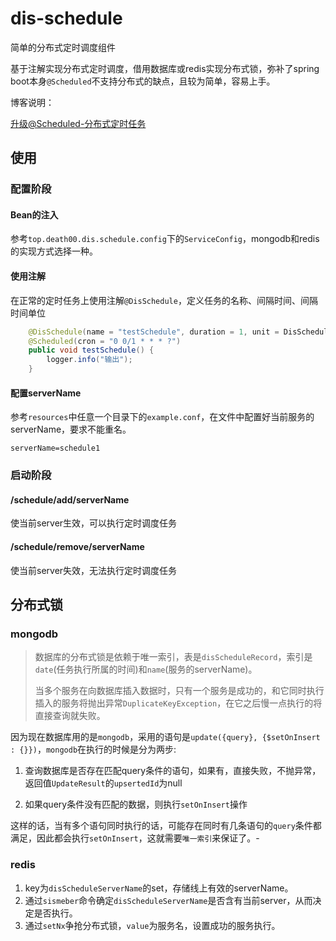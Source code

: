 # dis-schedule
简单的分布式定时调度组件

基于注解实现分布式定时调度，借用数据库或redis实现分布式锁，弥补了spring boot本身`@Scheduled`不支持分布式的缺点，且较为简单，容易上手。

博客说明：

[升级@Scheduled-分布式定时任务](https://death00.github.io/2019/09/30/%E5%8D%87%E7%BA%A7@Scheduled-%E5%88%86%E5%B8%83%E5%BC%8F%E5%AE%9A%E6%97%B6%E4%BB%BB%E5%8A%A1/#more)

## 使用

### 配置阶段

#### Bean的注入

参考`top.death00.dis.schedule.config`下的`ServiceConfig`，mongodb和redis的实现方式选择一种。

#### 使用注解

在正常的定时任务上使用注解`@DisSchedule`，定义任务的名称、间隔时间、间隔时间单位

```java
    @DisSchedule(name = "testSchedule", duration = 1, unit = DisScheduleUnit.MINUTES)
    @Scheduled(cron = "0 0/1 * * * ?")
    public void testSchedule() {
        logger.info("输出");
    }
```

#### 配置serverName

参考`resources`中任意一个目录下的`example.conf`，在文件中配置好当前服务的serverName，要求不能重名。
```
serverName=schedule1
```

### 启动阶段

#### /schedule/add/serverName

使当前server生效，可以执行定时调度任务

#### /schedule/remove/serverName

使当前server失效，无法执行定时调度任务

## 分布式锁

### mongodb

>数据库的分布式锁是依赖于唯一索引，表是`disScheduleRecord`，索引是`date`(任务执行所属的时间)和`name`(服务的serverName)。
>
>当多个服务在向数据库插入数据时，只有一个服务是成功的，和它同时执行插入的服务将抛出异常`DuplicateKeyException`，在它之后慢一点执行的将直接查询就失败。

因为现在数据库用的是`mongodb`，采用的语句是`update({query}, {$setOnInsert : {}})`，`mongodb`在执行的时候是分为两步:

1. 查询数据库是否存在匹配query条件的语句，如果有，直接失败，不抛异常，返回值`UpdateResult`的`upsertedId`为null

2. 如果query条件没有匹配的数据，则执行`setOnInsert`操作

这样的话，当有多个语句同时执行的话，可能存在同时有几条语句的`query`条件都满足，因此都会执行`setOnInsert`，这就需要`唯一索引`来保证了。-

### redis

1. key为`disScheduleServerName`的set，存储线上有效的serverName。
2. 通过`sismeber`命令确定`disScheduleServerName`是否含有当前server，从而决定是否执行。
3. 通过`setNx`争抢分布式锁，`value`为服务名，设置成功的服务执行。
